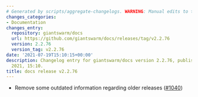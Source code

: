 ```yaml
---
# Generated by scripts/aggregate-changelogs. WARNING: Manual edits to this files will be overwritten.
changes_categories:
- Documentation
changes_entry:
  repository: giantswarm/docs
  url: https://github.com/giantswarm/docs/releases/tag/v2.2.76
  version: 2.2.76
  version_tag: v2.2.76
date: '2021-07-19T15:10:15+00:00'
description: Changelog entry for giantswarm/docs version 2.2.76, published on 19 July
  2021, 15:10.
title: docs release v2.2.76
---
```


- Remove some outdated information regarding older releases ([#1040](https://github.com/giantswarm/docs/pull/1040))
